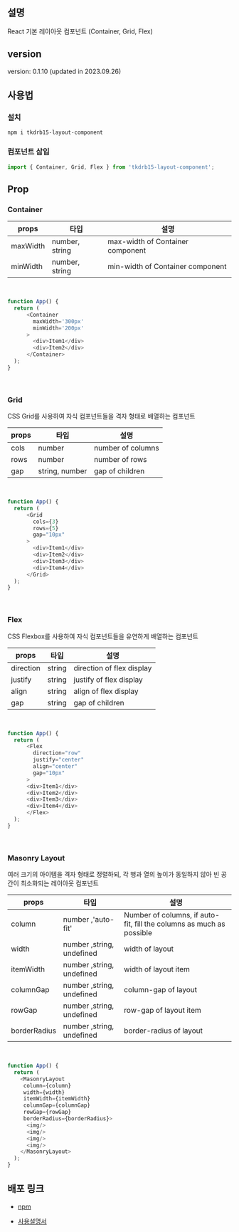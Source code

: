 ## 설명

React 기본 레이아웃 컴포넌트 (Container, Grid, Flex)

## version

version: 0.1.10 (updated in 2023.09.26)

## 사용법

### 설치

```Shell
npm i tkdrb15-layout-component
```

### 컴포넌트 삽입

```JavaScript
import { Container, Grid, Flex } from 'tkdrb15-layout-component';
```

## Prop

### Container

| props    | 타입           | 설명                             |
| -------- | -------------- | -------------------------------- |
| maxWidth | number, string | max-width of Container component |
| minWidth | number, string | min-width of Container component |

<br/>

```JavaScript
function App() {
  return (
      <Container
        maxWidth='300px'
        minWidth='200px'
      >
        <div>Item1</div>
        <div>Item2</div>
      </Container>
  );
}
```

<br/>

### Grid

CSS Grid를 사용하여 자식 컴포넌트들을 격자 형태로 배열하는 컴포넌트

| props | 타입           | 설명              |
| ----- | -------------- | ----------------- |
| cols  | number         | number of columns |
| rows  | number         | number of rows    |
| gap   | string, number | gap of children   |

<br/>

```JavaScript
function App() {
  return (
      <Grid
        cols={3}
        rows={5}
        gap="10px"
      >
        <div>Item1</div>
        <div>Item2</div>
        <div>Item3</div>
        <div>Item4</div>
      </Grid>
  );
}
```

<br/>

### Flex

CSS Flexbox를 사용하여 자식 컴포넌트들을 유연하게 배열하는 컴포넌트

| props     | 타입   | 설명                      |
| --------- | ------ | ------------------------- |
| direction | string | direction of flex display |
| justify   | string | justify of flex display   |
| align     | string | align of flex display     |
| gap       | string | gap of children           |

<br/>

```JavaScript
function App() {
  return (
      <Flex
        direction="row"
        justify="center"
        align="center"
        gap="10px"
      >
      <div>Item1</div>
      <div>Item2</div>
      <div>Item3</div>
      <div>Item4</div>
      </Flex>
  );
}
```

<br/>

### Masonry Layout

여러 크기의 아이템을 격자 형태로 정렬하되, 각 행과 열의 높이가 동일하지 않아 빈 공간이 최소화되는 레이아웃 컴포넌트

| props        | 타입                      | 설명                                                                 |
| ------------ | ------------------------- | -------------------------------------------------------------------- |
| column       | number ,'auto-fit'        | Number of columns, if auto-fit, fill the columns as much as possible |
| width        | number ,string, undefined | width of layout                                                      |
| itemWidth    | number ,string, undefined | width of layout item                                                 |
| columnGap    | number ,string, undefined | column-gap of layout                                                 |
| rowGap       | number ,string, undefined | row-gap of layout item                                               |
| borderRadius | number ,string, undefined | border-radius of layout                                              |

<br/>

```JavaScript
function App() {
  return (
    <MasonryLayout
     column={column}
     width={width}
     itemWidth={itemWidth}
     columnGap={columnGap}
     rowGap={rowGap}
     borderRadius={borderRadius}>
      <img/>
      <img/>
      <img/>
      <img/>
    </MasonryLayout>
  );
}
```

## 배포 링크

- [npm](https://www.npmjs.com/package/tkdrb15-layout-component)

- [사용설명서](https://tkdrb12.github.io/layout-component/)
